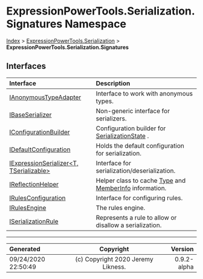 ﻿# ExpressionPowerTools.Serialization.Signatures Namespace

[Index](../index.md) > [ExpressionPowerTools.Serialization](ExpressionPowerTools.Serialization.a.md) > **ExpressionPowerTools.Serialization.Signatures**

## Interfaces

| Interface | Description |
| :-- | :-- |
| [IAnonymousTypeAdapter](ExpressionPowerTools.Serialization.Signatures.IAnonymousTypeAdapter.i.md) | Interface to work with anonymous types. |
| [IBaseSerializer](ExpressionPowerTools.Serialization.Signatures.IBaseSerializer.i.md) | Non-generic interface for serializers. |
| [IConfigurationBuilder](ExpressionPowerTools.Serialization.Signatures.IConfigurationBuilder.i.md) | Configuration builder for [SerializationState](ExpressionPowerTools.Serialization.Serializers.SerializationState.cs.md) . |
| [IDefaultConfiguration](ExpressionPowerTools.Serialization.Signatures.IDefaultConfiguration.i.md) | Holds the default configuration for serialization. |
| [IExpressionSerializer&lt;T, TSerializable>](ExpressionPowerTools.Serialization.Signatures.IExpressionSerializer`2.i.md) | Interface for serialization/deserialization. |
| [IReflectionHelper](ExpressionPowerTools.Serialization.Signatures.IReflectionHelper.i.md) | Helper class to cache [Type](https://docs.microsoft.com/dotnet/api/system.type) and [MemberInfo](https://docs.microsoft.com/dotnet/api/system.reflection.memberinfo) information. |
| [IRulesConfiguration](ExpressionPowerTools.Serialization.Signatures.IRulesConfiguration.i.md) | Interface for configuring rules. |
| [IRulesEngine](ExpressionPowerTools.Serialization.Signatures.IRulesEngine.i.md) | The rules engine. |
| [ISerializationRule](ExpressionPowerTools.Serialization.Signatures.ISerializationRule.i.md) | Represents a rule to allow or disallow a serialization. |


---

| Generated | Copyright | Version |
| :-- | :-: | --: |
| 09/24/2020 22:50:49 | (c) Copyright 2020 Jeremy Likness. | 0.9.2-alpha |
